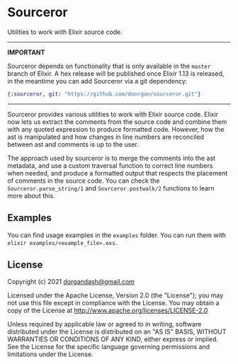# Sourceror

Utilities to work with Elixir source code.

---

**IMPORTANT**

Sourceror depends on functionality that is only available in the `master` branch
of Elixir. A hex release will be published once Elixir 1.13 is released, in the
meantime you can add Sourceror via a git dependency:

```elixir
{:sourceror, git: "https://github.com/doorgan/sourceror.git"}
```

---

<!-- MDOC !-->

Sourceror provides various utilities to work with Elixir source code. Elixir now
lets us extract the comments from the source code and combine them with any
quoted expression to produce formatted code. However, how the ast is manipulated
and how changes in line numbers are reconciled between ast and comments is up
to the user.

The approach used by sourceror is to merge the comments into the ast metadata,
and use a custom traversal function to correct line numbers when needed, and
produce a formatted output that respects the placement of comments in the source
code. You can check the `Sourceror.parse_string/1` and `Sourceror.postwalk/2`
functions to learn more about this.

## Examples

You can find usage examples in the `examples` folder. You can run them with
`elixir examples/<example_file>.exs`.

## License

Copyright (c) 2021 dorgandash@gmail.com

Licensed under the Apache License, Version 2.0 (the "License"); you may not use this file except in compliance with the License. You may obtain a copy of the License at http://www.apache.org/licenses/LICENSE-2.0

Unless required by applicable law or agreed to in writing, software distributed under the License is distributed on an "AS IS" BASIS, WITHOUT WARRANTIES OR CONDITIONS OF ANY KIND, either express or implied. See the License for the specific language governing permissions and limitations under the License.
